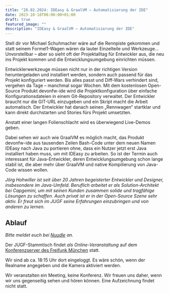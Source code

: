 ```yaml
---
title: "28.02.2024: IDEasy & GraalVM – Automatisierung der IDE"
date: 2023-10-18T06:00:00+01:00
draft: true
featured_image: ""
description: "IDEasy & GraalVM – Automatisierung der IDE"
---
```


Stell dir vor Michael Schuhmacher wäre auf die Rennpiste gekommen und statt seinem Formel1-Wagen wären da lauter Einzelteile und Werkzeuge... Unvorstellbar – aber so sieht oft der Projektalltag für Entwickler aus, die neu ins Projekt kommen und die Entwicklungsumgebung einrichten müssen. 

Entwicklerwerkzeuge müssen nicht nur in der richtigen Version heruntergeladen und installiert werden, sondern auch passend für das Projekt konfiguriert werden. Bis alles passt und Diff-Wars verhindert sind, vergehen da Tage – manchmal sogar Wochen. Mit dem kostenlosen Open-Source Produkt devonfw-ide wird die Projektkonfiguration über einfache Konfigurationsdateien in einem Git-Repository verwaltet. Der Entwickler braucht nur die GIT-URL einzugeben und ein Skript macht die Arbeit automatisch. Der Entwickler hat danach seinen „Rennwagen“ startklar und kann direkt durchstarten und Stories fürs Projekt umsetzten.

Anstatt einer langen Folienschlacht wird es überwiegend Live-Demos geben.

Dabei sehen wir auch wie GraalVM es möglich macht, das Produkt devonfw-ide aus tausenden Zeilen Bash-Code unter dem neuen Namen IDEasy nach Java zu portieren ohne, dass ein Nutzer jetzt erst Java installiert haben muss, um mit IDEasy zu arbeiten. So ist der Termin auch interessant für Java-Entwickler, deren Entwicklungsumgebung schon lange stabil ist, die aber mehr über GraalVM und native Kompilierung von Java-Code wissen wollen.

_Jörg Hohwiller ist seit über 20 Jahren begeisterter Entwickler und Designer, insbesondere im Java-Umfeld. Beruflich arbeitet er als Solution-Architekt bei Capgemini, um mit seinen Kunden zusammen solide und tragfähige Lösungen zu schaffen. Auch privat ist er in der Open-Source Szene sehr aktiv. Er freut sich im JUGF seine Erfahrungen einzubringen und von anderen zu lernen._

## Ablauf 

_Bitte meldet euch bei [Nuudle]() an._

Der JUGF-Stammtisch findet _als Online-Veranstaltung_ auf dem [Konferenzserver des Freifunk München](https://meet.ffmuc.net/jugfmeeting) statt.

Wir sind ab ca. 18:15 Uhr dort eingeloggt. Es wäre schön, wenn der Realname angegeben und die Kamera aktiviert werden.

Wir veranstalten ein Meeting, keine Konferenz. Wir freuen uns daher, wenn wir uns gegenseitig sehen und hören können.
Eine Aufzeichnung findet nicht statt.